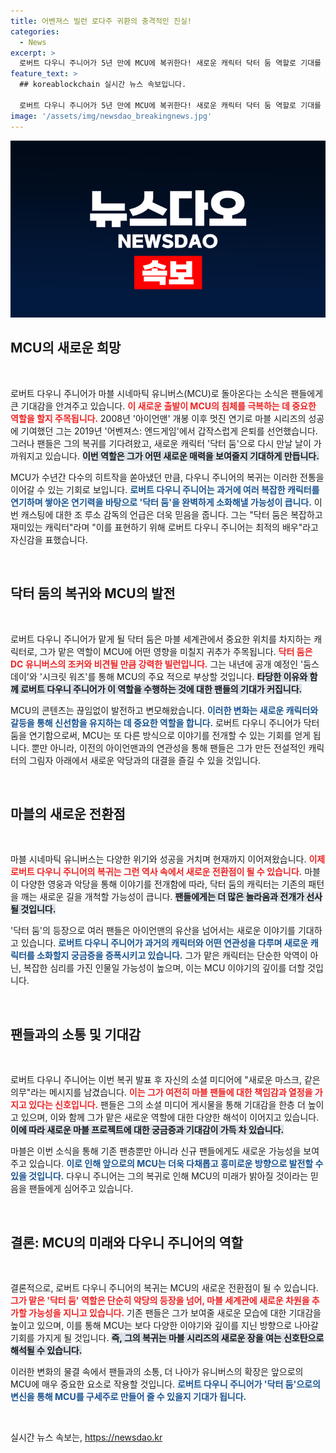 ```yaml
---
title: 어벤져스 빌런 로다주 귀환의 충격적인 진실!
categories:
  - News
excerpt: >
  로버트 다우니 주니어가 5년 만에 MCU에 복귀한다! 새로운 캐릭터 닥터 둠 역할로 기대를 모으고 있는 그는 어벤져스 시리즈의 구세주가 될 수 있을까?
feature_text: >
  ## koreablockchain 실시간 뉴스 속보입니다.

  로버트 다우니 주니어가 5년 만에 MCU에 복귀한다! 새로운 캐릭터 닥터 둠 역할로 기대를 모으고 있는 그는 어벤져스 시리즈의 구세주가 될 수 있을까?
image: '/assets/img/newsdao_breakingnews.jpg'
---
```


<p><img src="/assets/img/newsdao_breakingnews.jpg" alt="koreablockchain 속보" /></p>

<h2 data-ke-size="size26">MCU의 새로운 희망</h2>

<p data-ke-size="size16">&nbsp;</p>

<p>로버트 다우니 주니어가 마블 시네마틱 유니버스(MCU)로 돌아온다는 소식은 팬들에게 큰 기대감을 안겨주고 있습니다. <b><span style="color: #ee2323;">이 새로운 출발이 MCU의 침체를 극복하는 데 중요한 역할을 할지 주목됩니다.</span></b> 2008년 '아이언맨' 개봉 이후 멋진 연기로 마블 시리즈의 성공에 기여했던 그는 2019년 '어벤져스: 엔드게임'에서 갑작스럽게 은퇴를 선언했습니다. 그러나 팬들은 그의 복귀를 기다려왔고, 새로운 캐릭터 '닥터 둠'으로 다시 만날 날이 가까워지고 있습니다. <b><span style="background-color: #21538527;">이번 역할은 그가 어떤 새로운 매력을 보여줄지 기대하게 만듭니다.</span></b></p>

<p>MCU가 수년간 다수의 히트작을 쏟아냈던 만큼, 다우니 주니어의 복귀는 이러한 전통을 이어갈 수 있는 기회로 보입니다. <b><span style="color: #1a5490;">로버트 다우니 주니어는 과거에 여러 복잡한 캐릭터를 연기하며 쌓아온 연기력을 바탕으로 '닥터 둠'을 완벽하게 소화해낼 가능성이 큽니다.</span></b> 이번 캐스팅에 대한 조 루소 감독의 언급은 더욱 믿음을 줍니다. 그는 "닥터 둠은 복잡하고 재미있는 캐릭터"라며 "이를 표현하기 위해 로버트 다우니 주니어는 최적의 배우"라고 자신감을 표했습니다. </p>

<p data-ke-size="size16">&nbsp;</p>

<h2 data-ke-size="size26">닥터 둠의 복귀와 MCU의 발전</h2>

<p data-ke-size="size16">&nbsp;</p>

<p>로버트 다우니 주니어가 맡게 될 닥터 둠은 마블 세계관에서 중요한 위치를 차지하는 캐릭터로, 그가 맡은 역할이 MCU에 어떤 영향을 미칠지 귀추가 주목됩니다. <b><span style="color: #ee2323;">닥터 둠은 DC 유니버스의 조커와 비견될 만큼 강력한 빌런입니다.</span></b> 그는 내년에 공개 예정인 '둠스데이'와 '시크릿 워즈'를 통해 MCU의 주요 적으로 부상할 것입니다. <b><span style="background-color: #21538527;">타당한 이유와 함께 로버트 다우니 주니어가 이 역할을 수행하는 것에 대한 팬들의 기대가 커집니다.</span></b></p>

<p>MCU의 콘텐츠는 끊임없이 발전하고 변모해왔습니다. <b><span style="color: #1a5490;">이러한 변화는 새로운 캐릭터와 갈등을 통해 신선함을 유지하는 데 중요한 역할을 합니다.</span></b> 로버트 다우니 주니어가 닥터 둠을 연기함으로써, MCU는 또 다른 방식으로 이야기를 전개할 수 있는 기회를 얻게 됩니다. 뿐만 아니라, 이전의 아이언맨과의 연관성을 통해 팬들은 그가 만든 전설적인 캐릭터의 그림자 아래에서 새로운 악당과의 대결을 즐길 수 있을 것입니다. </p>

<p data-ke-size="size16">&nbsp;</p>

<h2 data-ke-size="size26">마블의 새로운 전환점</h2>

<p data-ke-size="size16">&nbsp;</p>

<p>마블 시네마틱 유니버스는 다양한 위기와 성공을 거치며 현재까지 이어져왔습니다. <b><span style="color: #ee2323;">이제 로버트 다우니 주니어의 복귀는 그런 역사 속에서 새로운 전환점이 될 수 있습니다.</span></b> 마블이 다양한 영웅과 악당을 통해 이야기를 전개함에 따라, 닥터 둠의 캐릭터는 기존의 패턴을 깨는 새로운 길을 개척할 가능성이 큽니다. <b><span style="background-color: #21538527;">팬들에게는 더 많은 놀라움과 전개가 선사될 것입니다.</span></b></p>

<p>'닥터 둠'의 등장으로 여러 팬들은 아이언맨의 유산을 넘어서는 새로운 이야기를 기대하고 있습니다. <b><span style="color: #1a5490;">로버트 다우니 주니어가 과거의 캐릭터와 어떤 연관성을 다루며 새로운 캐릭터를 소화할지 궁금증을 증폭시키고 있습니다.</span></b> 그가 맡은 캐릭터는 단순한 악역이 아닌, 복잡한 심리를 가진 인물일 가능성이 높으며, 이는 MCU 이야기의 깊이를 더할 것입니다. </p>

<p data-ke-size="size16">&nbsp;</p>

<h2 data-ke-size="size26">팬들과의 소통 및 기대감</h2>

<p data-ke-size="size16">&nbsp;</p>

<p>로버트 다우니 주니어는 이번 복귀 발표 후 자신의 소셜 미디어에 "새로운 마스크, 같은 의무"라는 메시지를 남겼습니다. <b><span style="color: #ee2323;">이는 그가 여전히 마블 팬들에 대한 책임감과 열정을 가지고 있다는 신호입니다.</span></b> 팬들은 그의 소셜 미디어 게시물을 통해 기대감을 한층 더 높이고 있으며, 이와 함께 그가 맡은 새로운 역할에 대한 다양한 해석이 이어지고 있습니다. <b><span style="background-color: #21538527;">이에 따라 새로운 마블 프로젝트에 대한 궁금증과 기대감이 가득 차 있습니다.</span></b> </p>

<p>마블은 이번 소식을 통해 기존 팬층뿐만 아니라 신규 팬들에게도 새로운 가능성을 보여주고 있습니다. <b><span style="color: #1a5490;">이로 인해 앞으로의 MCU는 더욱 다채롭고 흥미로운 방향으로 발전할 수 있을 것입니다.</span></b> 다우니 주니어는 그의 복귀로 인해 MCU의 미래가 밝아질 것이라는 믿음을 팬들에게 심어주고 있습니다. </p>

<p data-ke-size="size16">&nbsp;</p>

<h2 data-ke-size="size26">결론: MCU의 미래와 다우니 주니어의 역할</h2>

<p data-ke-size="size16">&nbsp;</p>

<p>결론적으로, 로버트 다우니 주니어의 복귀는 MCU의 새로운 전환점이 될 수 있습니다. <b><span style="color: #ee2323;">그가 맡은 '닥터 둠' 역할은 단순히 악당의 등장을 넘어, 마블 세계관에 새로운 차원을 추가할 가능성을 지니고 있습니다.</span></b> 기존 팬들은 그가 보여줄 새로운 모습에 대한 기대감을 높이고 있으며, 이를 통해 MCU는 보다 다양한 이야기와 깊이를 지닌 방향으로 나아갈 기회를 가지게 될 것입니다. <b><span style="background-color: #21538527;">즉, 그의 복귀는 마블 시리즈의 새로운 장을 여는 신호탄으로 해석될 수 있습니다.</span></b> </p>

<p>이러한 변화의 물결 속에서 팬들과의 소통, 더 나아가 유니버스의 확장은 앞으로의 MCU에 매우 중요한 요소로 작용할 것입니다. <b><span style="color: #1a5490;">로버트 다우니 주니어가 '닥터 둠'으로의 변신을 통해 MCU를 구세주로 만들어 줄 수 있을지 기대가 됩니다.</span></b> </p>

<p data-ke-size="size16">&nbsp;</p>
실시간 뉴스 속보는, <a href="https://newsdao.kr" rel="dofollow">https://newsdao.kr</a>


